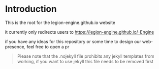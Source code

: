 # Introduction

This is the root for the legion-engine.github.io website

it currently only redirects users to https://legion-engine.github.io/-Engine

if you have any ideas for this repository or some time to design our web-presence, feel free to open a pr

> Please note that the .nojekyll file prohibits any jekyll templates from working, if you want to use jekyll this file needs to be removed first 
